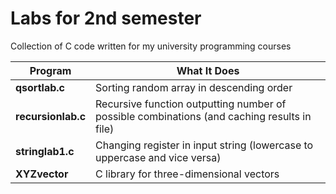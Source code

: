 # Labs for 2nd semester

Collection of C code written for my university programming courses


| Program | What It Does |
| --- | --- |
| **qsortlab.c** | Sorting random array in descending order |
| **recursionlab.c** | Recursive function outputting number of possible combinations (and caching results in file) |
| **stringlab1.c** | Changing register in input string (lowercase to uppercase and vice versa) |
| **XYZvector** | C library for three-dimensional vectors |

